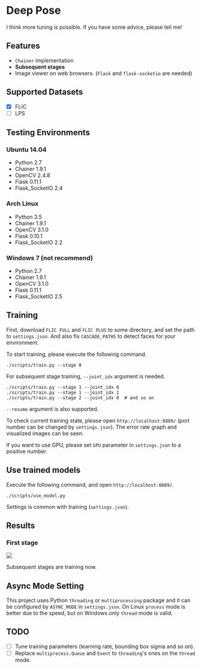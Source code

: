 # Deep Pose #
I think more tuning is possible. If you have some advice, please tell me!

## Features ##
* `Chainer` implementation
* __Subsequent stages__
* Image viewer on web browsers. (`Flask` and `flask-socketio` are needed)

## Supported Datasets ##
- [x] FLIC
- [ ] LPS

## Testing Environments ##
### Ubuntu 14.04 ###
* Python 2.7
* Chainer 1.9.1
* OpenCV 2.4.8
* Flask 0.11.1
* Flask_SocketIO 2.4

### Arch Linux ###
* Python 3.5
* Chainer 1.9.1
* OpenCV 3.1.0
* Flask 0.10.1
* Flask_SocketIO 2.2

### Windows 7 (not recommend) ###
* Python 2.7
* Chainer 1.9.1
* OpenCV 3.1.0
* Flask 0.11.1
* Flask_SocketIO 2.5


## Training ##
First, download `FLIC FULL` and `FLIC PLUS` to some directory, and set the path to `settings.json`.
And also fix `CASCADE_PATHS` to detect faces for your environment.

To start training, please execute the following command.

```
./scripts/train.py --stage 0
```

For subsequent stage training, `--joint_idx` argument is needed.

```
./scripts/train.py --stage 1 --joint_idx 0
./scripts/train.py --stage 1 --joint_idx 1
./scripts/train.py --stage 2 --joint_idx 0  # and so on
```
`--resume` argument is also supported.


To check current training state, please open `http://localhost:8889/` (port number can be changed by `settings.json`).
The error rate graph and visualized images can be seen.

If you want to use GPU, please set `GPU` parameter in `settings.json` to a positive number.


## Use trained models ##
Execute the following command, and open `http://localhost:8889/`.
```
./scripts/use_model.py
```
Settings is common with training (`settings.json`).

## Results ##

### First stage ###
<img src="https://raw.githubusercontent.com/takiyu/DeepPose/master/screenshots/first_stage_result.jpg">

Subsequent stages are training now.

## Async Mode Setting ##
This project uses Python `threading` or `multiprocessing` package and it can be configured by `ASYNC_MODE` in `settings.json`.
On Linux `process` mode is better due to the speed, but on Windows only `thread` mode is valid.

## TODO ##
- [ ] Tune training parameters (learning rate, bounding box sigma and so on).
- [ ] Replace `multiprocess.Queue` and `Event` to `threading`'s ones on the `thread` mode.
